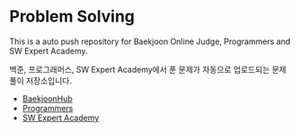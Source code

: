 # Problem Solving
This is a auto push repository for Baekjoon Online Judge, Programmers and SW Expert Academy.  


백준, 프로그래머스, SW Expert Academy에서 푼 문제가 자동으로 업로드되는 문제 풀이 저장소입니다.
- [BaekjoonHub](https://github.com/BaekjoonHub/BaekjoonHub)
- [Programmers](https://programmers.co.kr/)
- [SW Expert Academy](https://swexpertacademy.com/main/main.do)
